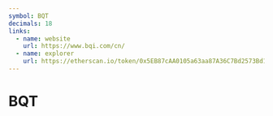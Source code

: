 ```yaml
---
symbol: BQT
decimals: 18
links:
  - name: website
    url: https://www.bqi.com/cn/
  - name: explorer
    url: https://etherscan.io/token/0x5EB87cAA0105a63aa87A36C7Bd2573Bd13E84faE
---
```


# BQT

